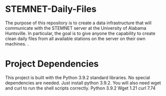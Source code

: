 # STEMNET-Daily-Files
The purpose of this repository is to create a data infrastructure that will communicate with the STEMNET server at the University of Alabama Huntsville. In particular, the goal is to give anyone the capability to create clean daily files from all available stations on the server on their own machines. . 

# Project Dependencies
This project is built with the Python 3.9.2 standard libraries. No special dependencies are needed. Just install python 3.9.2. You will also need wget and curl to run the shell scripts correctly. 
Python 3.9.2 
Wget 1.21
curl 7.74
